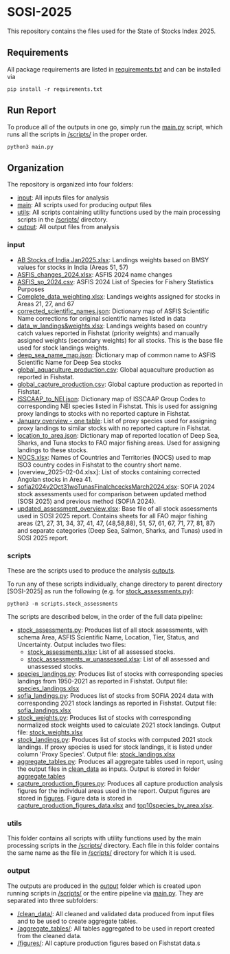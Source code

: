 # SOSI-2025

This repository contains the files used for the State of Stocks Index 2025.

## Requirements

All package requirements are listed in [requirements.txt](requirements.txt) and can be installed via

```
pip install -r requirements.txt
```

## Run Report

To produce all of the outputs in one go, simply run the [main.py](main.py) script, which runs all the scripts in [/scripts/](/scripts/) in the proper order.

```
python3 main.py
```

## Organization

The repository is organized into four folders: 

* [input](/input/): All inputs files for analysis
* [main](/scripts/): All scripts used for producing output files
* [utils](/utils/): All scripts containing utility functions used by the main processing scripts in the [/scripts/](/scripts/) directory.
* [output](/output/): All output files from analysis

### input

* [AB Stocks of India Jan2025.xlsx](/input/AB%20Stocks%20of%20India%20Jan2025.xlsx): Landings weights based on BMSY values for stocks in India (Areas 51, 57)
* [ASFIS_changes_2024.xlsx](/input/ASFIS_changes_2024.xlsx): ASFIS 2024 name changes
* [ASFIS_sp_2024.csv](/input/ASFIS_sp_2024.csv): ASFIS 2024 List of Species for Fishery Statistics Purposes
* [Complete_data_weighting.xlsx](/input/Complete_data_weighting.xlsx): Landings weights assigned for stocks in Areas 21, 27, and 67
* [corrected_scientific_names.json](/input/corrected_scientific_names.json): Dictionary map of ASFIS Scientific Name corrections for original scientific names listed in data
* [data_w_landings&weights.xlsx](/input/data_w_landings&weights.xlsx): Landings weights based on country catch values reported in Fishstat (priority weights) and manually assigned weights (secondary weights) for all stocks. This is the base file used for stock landings weights.
* [deep_sea_name_map.json](/input/deep_sea_name_map.json): Dictionary map of common name to ASFIS Scientific Name for Deep Sea stocks
* [global_aquaculture_production.csv](/input/global_aquaculture_production.csv): Global aquaculture production as reported in Fishstat.
* [global_capture_production.csv](/input/global_capture_production.csv): Global capture production as reported in Fishstat.
* [ISSCAAP_to_NEI.json](/input/ISSCAAP_to_NEI.json): Dictionary map of ISSCAAP Group Codes to corresponding NEI species listed in Fishstat. This is used for assigning proxy landings to stocks with no reported capture in Fishstat.
* [January overview - one table](/input/January%20overview%20-%20one%20table.xlsx): List of proxy species used for assigning proxy landings to similar stocks with no reported capture in Fishstat.
* [location_to_area.json](/input/location_to_area.json): Dictionary map of reported location of Deep Sea, Sharks, and Tuna stocks to FAO major fishing areas. Used for assigning landings to these stocks.
* [NOCS.xlsx](/input/NOCS.xlsx): Names of Countries and Territories (NOCS) used to map ISO3 country codes in Fishstat to the country short name.
* [overview_2025-02-04.xlsx]: List of stocks containing corrected Angolan stocks in Area 41.
* [sofia2024v2Oct31woTunasFinalchcecksMarch2024.xlsx](/input/sofia2024v2Oct31woTunasFinalchcecksMarch2024.xlsx): SOFIA 2024 stock assessments used for comparison between updated method (SOSI 2025) and previous method (SOFIA 2024).
* [updated_assessment_overview.xlsx](/input/updated_assessment_overview.xlsx): Base file of all stock assessments used in SOSI 2025 report. Contains sheets for all FAO major fishing areas (21, 27, 31, 34, 37, 41, 47, (48,58,88), 51, 57, 61, 67, 71, 77, 81, 87) and separate categories (Deep Sea, Salmon, Sharks, and Tunas) used in SOSI 2025 report.

### scripts

These are the scripts used to produce the analysis [outputs](/output/). 

To run any of these scripts individually, change directory to parent directory [SOSI-2025] as run the following (e.g. for [stock_assessments.py](/scripts/stock_assessments.py)):

```
python3 -m scripts.stock_assessments
```

The scripts are described below, in the order of the full data pipeline:

* [stock_assessments.py](/scripts/stock_assessments.py): Produces list of all stock assessments, with schema Area, ASFIS Scientific Name, Location, Tier, Status, and Uncertainty. Output includes two files: 
    * [stock_assessments.xlsx](/output/clean_data/stock_assessments.xlsx): List of all assessed stocks.
    * [stock_assessments_w_unassessed.xlsx](/output/clean_data/stock_assessments_w_unassessed.xlsx): List of all assessed and unassessed stocks.
* [species_landings.py](/scripts/species_landings.py): Produces list of stocks with corresponding species landings from 1950-2021 as reported in Fishstat. Output file: [species_landings.xlsx](/output/clean_data/species_landings.xlsx)
* [sofia_landings.py](/scripts/sofia_landings.py): Produces list of stocks from SOFIA 2024 data with corresponding 2021 stock landings as reported in Fishstat. Output file: [sofia_landings.xlsx](/output/clean_data/sofia_landings.xlsx)
* [stock_weights.py](/scripts/stock_weights.py): Produces list of stocks with corresponding normalized stock weights used to calculate 2021 stock landings. Output file: [stock_weights.xlsx](/output/clean_data/stock_weights.xlsx)
* [stock_landings.py](/scripts/stock_landings.py): Produces list of stocks with computed 2021 stock landings. If proxy species is used for stock landings, it is listed under column 'Proxy Species'. Output file: [stock_landings.xlsx](/output/clean_data/stock_landings.xlsx)
* [aggregate_tables.py](/scripts/aggregate_tables.py): Produces all aggregate tables used in report, using the output files in [clean_data](/output/clean_data/) as inputs. Output is stored in folder [aggregate tables](/output/aggregate_tables/)
* [capture_production_figures.py](/scripts/capture_production_figures.py): Produces all capture production analysis figures for the individual areas used in the report. Output figures are stored in [figures](/output/figures/). Figure data is stored in [capture_production_figures_data.xlsx](/output/aggregate_tables/capture_production_figures_data.xlsx) and [top10species_by_area.xlsx](/output/aggregate_tables/top10species_by_area.xlsx).

### utils

This folder contains all scripts with utility functions used by the main processing scripts in the [/scripts/](/scripts/) directory. Each file in this folder contains the same name as the file in [/scripts/](/scripts/) directory for which it is used.

### output

The outputs are produced in the [output](/output/) folder which is created upon running scripts in [/scripts/](/scripts/) or the entire pipeline via [main.py](/main.py). They are separated into three subfolders: 

* [/clean_data/](/output/clean_data/): All cleaned and validated data produced from input files and to be used to create aggregate tables.
* [/aggregate_tables/](/output/clean_data/): All tables aggregated to be used in report created from the cleaned data.
* [/figures/](/output/figures/): All capture production figures based on Fishstat data.s